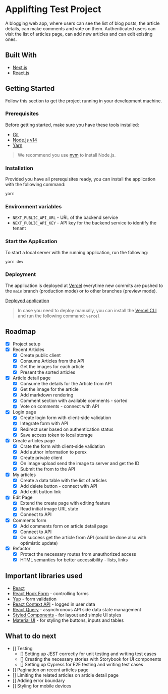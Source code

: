 # Applifting Test Project

A blogging web app, where users can see the list of blog posts, the article details, can make comments and vote on them. Authenticated users can visit the list of articles page, can add new articles and can edit existing ones.

## Built With

- [Next.js](https://nextjs.org/)
- [React.js](https://reactjs.org/)

## Getting Started

Follow this section to get the project running in your development machine.

### Prerequisites

Before getting started, make sure you have these tools installed:

- [Git](https://git-scm.com/)
- [Node.js v14](https://nodejs.org/en/)
- [Yarn](https://yarnpkg.com/)

> We recommend you use [nvm](https://github.com/nvm-sh/nvm) to install Node.js.

### Installation

Provided you have all prerequisites ready, you can install the application with the following command:

```sh
yarn
```

### Environment variables

- `NEXT_PUBLIC_API_URL` - URL of the backend service
- `NEXT_PUBLIC_API_KEY` - API key for the backend service to identify the tenant

### Start the Application

To start a local server with the running application, run the following:

```sh
yarn dev
```

### Deployment

The application is deployed at [Vercel](https://vercel.com/) everytime new commits are pushed to the `main` branch (production mode) or to other branches (preview mode).

[Deployed application](https://apl-exercise.vercel.app/)

> In case you need to deploy manually, you can install the [Vercel CLI](https://vercel.com/cli) and run the following command: `vercel`

## Roadmap

- [x] Project setup
- [x] Recent Articles
  - [x] Create public client
  - [x] Consume Articles from the API
  - [x] Get the images for each article
  - [x] Present the sorted articles
- [x] Article detail page
  - [x] Consume the details for the Article from API
  - [x] Get the image for the article
  - [x] Add markdown rendering
  - [x] Comment section with available comments - sorted
  - [x] Vote on comments - connect with API
- [x] Login page
  - [x] Create login form with client-side validation
  - [x] Integrate form with API
  - [x] Redirect user based on authentication status
  - [x] Save access token to local storage
- [x] Create articles page
  - [x] Crate the form with client-side validation
  - [x] Add author information to perex
  - [x] Create private client
  - [x] On image upload send the image to server and get the ID
  - [x] Submit the from to the API
- [x] My articles
  - [x] Create a data table with the list of articles
  - [x] Add delete button - connect with API
  - [x] Add edit button link
- [x] Edit Page
  - [x] Extend the create page with editing feature
  - [x] Read initial image URL state
  - [x] Connect to API
- [x] Comments form
  - [x] Add comments form on article detail page
  - [x] Connect to API
  - [x] On success get the article from API (could be done also with optimistic update)
- [x] Refactor
  - [x] Protect the necessary routes from unauthorized access
  - [x] HTML semantics for better accessibility - lists, links

## Important libraries used

- [React](https://reactjs.org/)
- [React Hook Form](https://react-hook-form.com/) - controlling forms
- [Yup](https://github.com/jquense/yup) - form validation
- [React Context API](https://reactjs.org/docs/context.html) - logged in user data
- [React Query](https://tanstack.com/query/v4/docs/overview) - asynchronous API side data state management
- [Styled Components](https://styled-components.com/) - for layout and simple UI styles
- [Material UI](https://mui.com/) - for styling the buttons, inputs and tables

## What to do next

- [] Testing
  - [] Setting up JEST correctly for unit testing and writing test cases
  - [] Creating the necessary stories with Storybook for UI components
  - [] Setting up Cypress for E2E testing and writing test cases
- [] Pagination on recent articles page
- [] Limiting the related articles on article detail page
- [] Adding error boundary
- [] Styling for mobile devices
